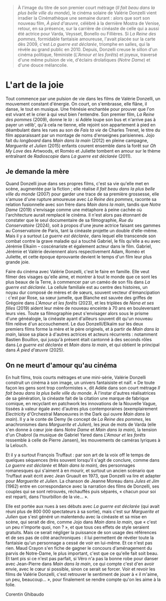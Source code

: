 > À l'image du titre de son premier court métrage (_Il fait beau dans la plus belle ville du monde_), le cinéma solaire de Valérie Donzelli vient irradier la Cinémathèque une semaine durant : alors que sort son nouveau film, _À pied d'œuvre_, célébré à la dernière Mostra de Venise, retour, en sa présence, sur la carrière de cinéaste de celle qui a aussi été actrice pour Varda, Veysset, Bonello ou Fillières. Si _La Reine des pommes_, formidable fantaisie amoureuse, l'avait placée sur la carte dès 2009, c'est _La guerre est déclarée_, triomphe en salles, qui la révèle au grand public en 2010. Depuis, Donzelli creuse le sillon d'un cinéma politique, féministe (_L'Amour et les forêts_) et joyeux, traversé d'une même pulsion de vie, d'éclairs drolatiques (_Notre Dame_) et d'une douce mélancolie.

# L'art de la joie

Tout commence par une pulsion de vie dans les films de Valérie Donzelli, un mouvement constant d'énergie. On court, on s'embrasse, elle flâne, il danse, le tout en musique. Une frénésie enchantée pour prouver que l'on est vivant et le crier à qui veut bien l'entendre. Son premier film, _La Reine des pommes_ (2009), donne le _la_ : si Adèle loupe son bus et n'arrive pas à payer un vélib', qu'à cela ne tienne, elle rejoint son appartement à pied en déambulant dans les rues au son de _Fais ta vie_ de Charles Trenet, le titre du film apparaissant par un montage de noms d'enseignes parisiennes. Jojo fait du _longboard_ dans _Main dans la main_ (2012) en pleine campagne, _Marguerite et Julien_ (2015) enfants courent ensemble dans la forêt sur _Oh My Love_ des Artwoods, et Roméo et Juliette tombent en amour sur le thème entraînant de _Radioscopie_ dans _La guerre est déclarée_ (2011).

## Je demande la mère

Quand Donzelli joue dans ses propres films, c'est sa vie qu'elle met en scène, augmentée par la fiction ; elle réalise _Il fait beau dans la plus belle ville du monde_ (2007) pour garder une trace de sa première grossesse, elle s'amuse d'une rupture amoureuse avec _La Reine des pommes_, raconte sa relation fusionnelle avec son frère dans _Main dans la main_, tandis que _Notre Dame_ (2019) s'envisage comme une métaphore à peine cachée où l'architecture aurait remplacé le cinéma. Il n'est alors pas étonnant de constater que le seul documentaire de sa filmographie, _Rue du Conservatoire_ (2024), soit à propos d'une jeune actrice faisant ses gammes au Conservatoire de Paris, tant la cinéaste projette un double d'elle-même. Mais il y a surtout _La guerre est déclarée_, dans lequel elle transcende son combat contre la grave maladie qui a touché Gabriel, le fils qu'elle a eu avec Jérémie Elkaïm – coscénariste et également acteur dans le film. Gabriel, Jérémie et Valérie deviennent alors respectivement Adam, Roméo et Juliette, et cette époque éprouvante devient le temps d'un film leur plus grande joie.

Faire du cinéma avec Valérie Donzelli, c'est le faire en famille. Elle veut filmer des visages qu'elle aime, et montrer à tout le monde que ce sont les plus beaux de la Terre, à commencer par un caméo de son fils dans _La guerre est déclarée_. La cellule familiale est au centre des histoires, un noyau dur composé de mères et de sœurs, souvent vecteur d'émancipation : c'est par Rose, sa sœur jumelle, que Blanche est sauvée des griffes de Grégoire dans _L'Amour et les forêts_ (2023), et les triplées de _Nona et ses filles_ (2019) aident leur mère de nouveau enceinte à 70 ans en bouleversant leurs vies. Toute sa filmographie peut s'envisager alors sous le prisme d'une généalogie, la cinéaste ayant d'ailleurs souvent dit qu'un nouveau film relève d'un accouchement. Le duo Donzelli/Elkaïm sur les deux premiers films forme la mère et le père originels, et à partir de _Main dans la main_, laisse sa place à d'autres actrices et acteurs récurrents : notamment Bastien Bouillon, qui jusqu'à présent était cantonné à des seconds rôles dans _La guerre est déclarée_ et _Main dans la main_, et qui obtient le principal dans _À pied d'œuvre_ (2025).

## On ne meurt d'amour qu'au cinéma

En huit films, trois courts métrages et une mini-série, Valérie Donzelli construit un cinéma à son image, un univers fantaisiste et naïf. « De toute façon les gens sont trop conformistes », dit Adèle dans son court métrage _Il fait beau dans la plus belle ville du monde_. À l'instar d'autres réalisatrices de sa génération, la cinéaste fait de la citation une marque de fabrique comique, en recyclant en patchwork les innovations de la Nouvelle Vague, tissées à valeur égale avec d'autres plus contemporaines (exemplairement _Electricity_ d'Orchestral Manoeuvres in the Dark qui ouvre _Main dans la main_). Il y a le conte de Demy (le concept de _La Reine des pommes_, les anachronismes dans _Marguerite et Julien_), les jeux de mots de Varda (elle s'en donne à cœur joie dans _Notre Dame_ et _Main dans la main_), la tension d'un Chabrol (la musique de Gabriel Yared dans _L'Amour et les forêts_ ressemble à celle de Pierre Jansen), les mouvements de caméras lyriques à la Lelouch.

Et il y a surtout François Truffaut : par son art de la voix off le temps de quelques séquences (très souvent lorsqu'il s'agit de conclure, comme dans _La guerre est déclarée_ et _Main dans la main_), des personnages romanesques qui s'aiment à en mourir, et surtout un ancien scénario que Truffaut avait écrit avec Jean Gruault en 1973, que Donzelli va lire et adapter pour _Marguerite et Julien_. La chanson de Jeanne Moreau dans _Jules et Jim_ (1962) entre en correspondance avec la narration des films de Donzelli, ses couples qui se sont retrouvés, réchauffés puis séparés, « chacun pour soi est reparti, dans l'tourbillon de la vie... ».

Elle est portée aux nues à ses débuts avec _La guerre est déclarée_ (qui avait réuni plus de 800 000 spectateurs à sa sortie), mais c'est sur _Marguerite et Julien_ que s'est généré un malentendu avec la cinéaste et sa mise en scène, qui serait de dire, comme Jojo dans _Main dans la main_, que « c'est un peu n'importe quoi, non ? », et que tous ces effets de style seraient gratuits. Mais ce serait négliger la puissance de son usage des références et de ses pas de côté anachroniques : il lui permettent de révéler toute la fantaisie qu'un personnage a cessé de voir en lui-même. Et ce n'est pas rien. Maud Crayon s'en fiche de gagner le concours d'aménagement du parvis de Notre-Dame, le plus important, c'est que ce qu'elle fait soit beau. Et tant pis si ce n'est pas parfait, si Véro n'a pas la bonne robe pour danser avec Jean-Pierre dans _Main dans la main_, ce qui compte c'est d'en avoir envie, avec le cœur si possible, sinon ce serait se forcer. Voir et revoir les films de Valérie Donzelli, c'est retrouver le sentiment de jouer à « il m'aime, un peu, beaucoup... », pour finalement se rendre compte qu'on les aime à la folie.

<div class="author">Corentin Ghibaudo</div>
